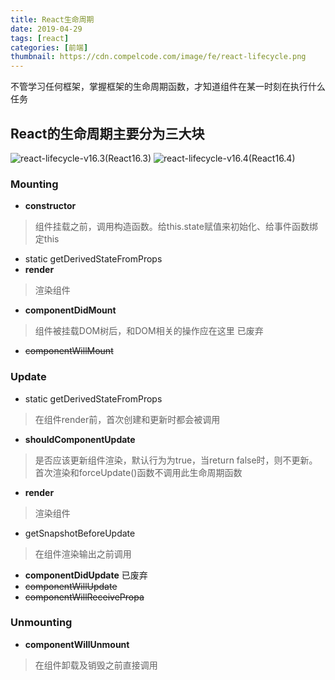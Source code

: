 ```yaml
---
title: React生命周期
date: 2019-04-29
tags: [react]
categories: [前端]
thumbnail: https://cdn.compelcode.com/image/fe/react-lifecycle.png
---
```


不管学习任何框架，掌握框架的生命周期函数，才知道组件在某一时刻在执行什么任务

## React的生命周期主要分为三大块
![react-lifecycle-v16.3](https://cdn.compelcode.com/image/fe/react-lifecycle-v16.3.png)(React16.3)
![react-lifecycle-v16.4](https://cdn.compelcode.com/image/fe/react-lifecycle-v16.4.png)(React16.4)

### Mounting
- **constructor**
> 组件挂载之前，调用构造函数。给this.state赋值来初始化、给事件函数绑定this
- static getDerivedStateFromProps
- **render**
> 渲染组件
- **componentDidMount**
> 组件被挂载DOM树后，和DOM相关的操作应在这里
已废弃
- ~~componentWillMount~~ 

### Update
- static getDerivedStateFromProps
> 在组件render前，首次创建和更新时都会被调用
- **shouldComponentUpdate**
> 是否应该更新组件渲染，默认行为为true，当return false时，则不更新。首次渲染和forceUpdate()函数不调用此生命周期函数
- **render**
> 渲染组件
- getSnapshotBeforeUpdate
> 在组件渲染输出之前调用
- **componentDidUpdate**
已废弃
- ~~componentWillUpdate~~
- ~~componentWillReceivePropa~~

### Unmounting
- **componentWillUnmount**
> 在组件卸载及销毁之前直接调用
